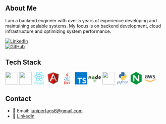 ## About Me

I am a backend engineer with over 5 years of experience developing and maintaining scalable systems. My focus is on backend development, cloud infrastructure and optimizing system performance.

[![LinkedIn](https://img.shields.io/badge/-LinkedIn-0077B5?style=flat-square&logo=LinkedIn&link=https://www.linkedin.com/in/luis-huayta-6a123b1a2/)](https://www.linkedin.com/in/luis-huayta-6a123b1a2/)  
[![GitHub](https://img.shields.io/badge/-GitHub-676767?style=flat-square&logo=github&link=https://github.com/juniperfags)](https://github.com/juniperfags)

## Tech Stack

<p align="left">
<img src="https://cdn.jsdelivr.net/gh/devicons/devicon@latest/icons/nestjs/nestjs-original.svg" width="40" height="40" />
<img src="https://cdn.jsdelivr.net/gh/devicons/devicon@latest/icons/go/go-original.svg" width="40" height="40" />
<img src="https://raw.githubusercontent.com/devicons/devicon/master/icons/react/react-original-wordmark.svg" width="40" height="40" />
<img src="https://raw.githubusercontent.com/devicons/devicon/master/icons/angularjs/angularjs-original.svg" width="40" height="40" />
<img src="https://raw.githubusercontent.com/devicons/devicon/master/icons/java/java-original-wordmark.svg" width="40" height="40" />
<img src="https://raw.githubusercontent.com/devicons/devicon/master/icons/typescript/typescript-original.svg" width="40" height="40" />
<img src="https://raw.githubusercontent.com/devicons/devicon/master/icons/nodejs/nodejs-original-wordmark.svg" width="40" height="40" />
<img src="https://www.vectorlogo.zone/logos/springio/springio-icon.svg" width="40" height="40" />
<img src="https://raw.githubusercontent.com/devicons/devicon/master/icons/python/python-original-wordmark.svg" width="40" height="40" />
<img src="https://raw.githubusercontent.com/devicons/devicon/master/icons/nginx/nginx-original.svg" width="40" height="40" />
<img src="https://raw.githubusercontent.com/github/explore/80688e429a7d4ef2fca1e82350fe8e3517d3494d/topics/aws/aws.png" width="40" height="40" />
</p>

## Contact
- 📩 Email: juniperfags6@gmail.com  
- 🔗 [LinkedIn](https://www.linkedin.com/in/luis-huayta-6a123b1a2/)

